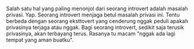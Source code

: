 Salah satu hal yang paling menonjol dari seorang introvert adalah masalah privasi. Yap. Seorang introvert menjaga betul masalah privasi ini. Tentu berbeda dengan seorang eksttovert yang cenderung nggak peduli apakah privasinya terjaga atau nggak. Bagi seorang introvert, sedikit saja terusik privasinya, akan terbayang terus. Rasanya tu macam "nggak ada lagi tempat yang aman buatku".